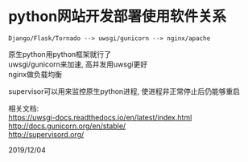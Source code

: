 # python网站开发部署使用软件关系

```
Django/Flask/Tornado --> uwsgi/gunicorn --> nginx/apache
```

原生python用python框架就行了  
uwsgi/gunicorn来加速, 高并发用uwsgi更好  
nginx做负载均衡  


supervisor可以用来监控原生python进程, 使进程非正常停止后仍能够重启  

相关文档:  
https://uwsgi-docs.readthedocs.io/en/latest/index.html  
http://docs.gunicorn.org/en/stable/  
http://supervisord.org/  


2019/12/04  
